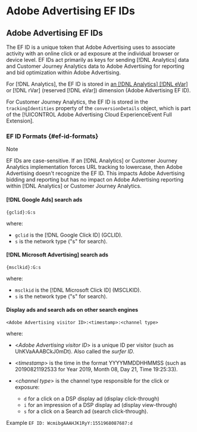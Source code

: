 # Adobe Advertising EF IDs

## Adobe Advertising EF IDs

The EF ID is a unique token that Adobe Advertising uses to associate activity with an online click or ad exposure at the individual browser or device level. EF IDs act primarily as keys for sending [!DNL Analytics] data and Customer Journey Analytics data to Adobe Advertising for reporting and bid optimization within Adobe Advertising.

For [!DNL Analytics], the EF ID is stored in [an [!DNL Analytics] [!DNL eVar]](https://experienceleague.adobe.com/docs/analytics/components/dimensions/evar.html) or [!DNL rVar] (reserved [!DNL eVar]) dimension (Adobe Advertising EF ID).

For Customer Journey Analytics, the EF ID is stored in the `trackingIdentities` property of the `conversionDetails` object, which is part of the [!UICONTROL Adobe Advertising Cloud ExperienceEvent Full Extension].

### EF ID Formats {#ef-id-formats}

>[!NOTE]
>
>EF IDs are case-sensitive. If an [!DNL Analytics] or Customer Journey Analytics implementation forces URL tracking to lowercase, then Adobe Advertising doesn't recognize the EF ID. This impacts Adobe Advertising bidding and reporting but has no impact on Adobe Advertising reporting within [!DNL Analytics] or Customer Journey Analytics.

#### [!DNL Google Ads] search ads

```
{gclid}:G:s
```

where:

* `gclid` is the [!DNL Google Click ID] (GCLID).
* `s` is the network type ("s" for search).

#### [!DNL Microsoft Advertising] search ads

```
{msclkid}:G:s
```

where:

* `msclkid` is the [!DNL Microsoft Click ID] (MSCLKID).
* `s` is the network type ("s" for search).

#### Display ads and search ads on other search engines 

```
<Adobe Advertising visitor ID>:<timestamp>:<channel type>
```

where:

* <*Adobe Advertising visitor ID*> is a unique ID per visitor (such as UhKVaAAABCkJ0mDt). Also called the *surfer ID*.

* <*timestamp*> is the time in the format YYYYMMDDHHMMSS (such as 20190821192533 for Year 2019, Month 08, Day 21, Time 19:25:33).

* <*channel type*> is the channel type responsible for the click or exposure:

    * `d` for a click on a DSP display ad (display click-through)
    * `i` for an impression of a DSP display ad (display view-through)
    * `s` for a click on a Search ad (search click-through).

Example `EF ID: WcmibgAAAHJK1RyY:1551968087687:d`
